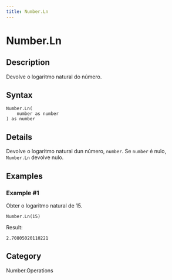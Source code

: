 ```yaml
---
title: Number.Ln
---
```


# Number.Ln


## Description

Devolve o logaritmo natural do número.


## Syntax

```powerquery
Number.Ln(
    number as number
) as number
```


## Details

Devolve o logaritmo natural dun número, <code>number</code>. Se <code>number</code> é nulo, <code>Number.Ln</code> devolve nulo.


## Examples

### Example #1 
Obter o logaritmo natural de 15.
```powerquery
Number.Ln(15)
```

Result: 
```powerquery
2.70805020110221
```




## Category
Number.Operations
